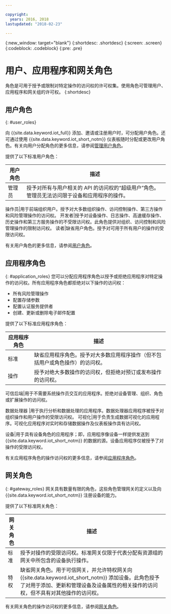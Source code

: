 ```yaml
---

copyright:
  years: 2016, 2018
lastupdated: "2018-02-23"

---
```


{:new_window: target="blank"}
{:shortdesc: .shortdesc}
{:screen: .screen}
{:codeblock: .codeblock}
{:pre: .pre}

# 用户、应用程序和网关角色

角色是可用于授予或限制对特定操作的访问权的许可权集。使用角色可管理用户、应用程序和网关组的许可权。
{:shortdesc}

## 用户角色
{: #user_roles}

向 {{site.data.keyword.iot_full}} 添加、邀请或注册用户时，可分配用户角色。还可通过使用 {{site.data.keyword.iot_short_notm}} 仪表板随时分配或更改用户角色。有关向用户分配角色的更多信息，请参阅[管理用户角色](managing_user_roles.html)。

提供了以下标准用户角色：

用户角色|描述
------------- | -------------
管理员|授予对所有与用户相关的 API 的访问权的“超级用户”角色。管理员无法访问限于设备和应用程序的操作。

操作员|用于前端组织用户。授予对大多数组织操作、访问控制操作、第三方操作和风险管理操作的访问权。
开发者|授予对设备操作、日志操作、高速缓存操作、历史操作和第三方服务操作的不受限访问权。此角色提供对组织、访问控制和风险管理操作的限制访问权。
读者|缺省用户角色。授予对可用于所有用户的操作的受限访问权。



有关用户角色的更多信息，请参阅[用户角色](reference/roles_access.html)。

## 应用程序角色
{: #application_roles}
您可以分配应用程序角色以授予或拒绝应用程序对特定操作的访问权。所有应用程序角色都拒绝对以下操作的访问权：

- 所有风险管理操作
- 配置存储参数
- 配置认证服务提供者
- 创建、更新或删除电子邮件配置

提供了以下标准应用程序角色：

应用程序角色|描述
------------- | -------------
标准|缺省应用程序角色。授予对大多数应用程序操作（但不包括用户或角色操作）的访问权。
操作|授予对绝大多数操作的访问权，但拒绝对预订或发布操作的访问权。

可信后端|用于不需要系统操作员交互的应用程序。拒绝对设备管理、组织、角色或扩展操作的访问权。

数据处理器
|用于执行分析和数据处理的应用程序。数据处理器应用程序被授予对组织操作和用户操作的受限访问权。
可视化|用于负责生成数据可视化的应用程序。可视化应用程序对实时和存储数据操作及仪表板操作具有访问权。

设备|用于具有设备角色的应用程序；即，应用程序像设备一样提供发送到 {{site.data.keyword.iot_short_notm}} 的数据的源。设备应用程序仅被授予了对操作的受限访问权。


有关应用程序角色的操作访问权的更多信息，请参阅[应用程序角色](reference/app_roles_access.html)。

## 网关角色
{: #gateway_roles}
网关具有数量有限的角色，这些角色管理网关的定义以及向 {{site.data.keyword.iot_short_notm}} 注册设备的能力。

提供了以下标准网关角色：

网关角色|描述
------------- | -------------
标准|授予对操作的受限访问权。标准网关仅限于代表分配有资源组的网关中所包含的设备执行操作。
特权|缺省网关角色。用于可信网关，并允许特权网关向 {{site.data.keyword.iot_short_notm}} 添加设备。此角色授予了对用于添加、更新和管理设备及设备属性的相关操作的访问权，但不具有对其他操作的访问权。

有关网关角色的操作访问权的更多信息，请参阅[网关角色](reference/gateway_roles_access.html)。
